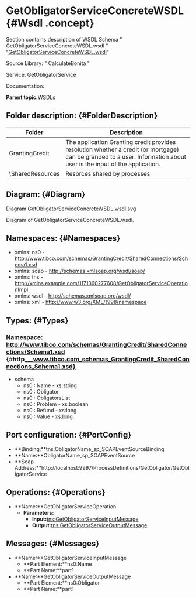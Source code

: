 # GetObligatorServiceConcreteWSDL {#Wsdl .concept}

Section contains description of WSDL Schema " GetObligatorServiceConcreteWSDL.wsdl " “[GetObligatorServiceConcreteWSDL.wsdl](GetObligatorServiceConcreteWSDL.wsdl)”

Source Library: " CalculateBonita "

Service: GetObligatorService

Documentation:

**Parent topic:**[WSDLs](../../../../../../modules/demo_Enterprise/dita/projects/GrantingCredit/common/wsdl.md)

## Folder description: {#FolderDescription}

|Folder|Description|
|------|-----------|
|GrantingCredit|The application Granting credit provides resolution whether a credit \(or mortgage\) can be granded to a user. Information about user is the input of the application.|
|\\SharedResources|Resorces shared by processes|

## Diagram: {#Diagram}

Diagram [GetObligatorServiceConcreteWSDL.wsdl.svg](GetObligatorServiceConcreteWSDL.wsdl.svg)

Diagram of GetObligatorServiceConcreteWSDL.wsdl.

## Namespaces: {#Namespaces}

-   xmlns: ns0 - http://www.tibco.com/schemas/GrantingCredit/SharedConnections/Schema1.xsd
-   xmlns: soap - http://schemas.xmlsoap.org/wsdl/soap/
-   xmlns: tns - http://xmlns.example.com/1171360277608/GetObligatorServiceOperationImpl
-   xmlns: wsdl - http://schemas.xmlsoap.org/wsdl/
-   xmlns: xml - http://www.w3.org/XML/1998/namespace

## Types: {#Types}

### Namespace: http://www.tibco.com/schemas/GrantingCredit/SharedConnections/Schema1.xsd {#http___www.tibco.com_schemas_GrantingCredit_SharedConnections_Schema1.xsd}

-   schema
    -   ns0 : Name - xs:string
    -   ns0 : Obligator
    -   ns0 : ObligatorsList
    -   ns0 : Problem - xs:boolean
    -   ns0 : Refund - xs:long
    -   ns0 : Value - xs:long

## Port configuration: {#PortConfig}

-   **Binding:**tns:ObligatorName\_sp\_SOAPEventSourceBinding
-   **Name:**ObligatorName\_sp\_SOAPEventSource
-   **Soap Address:**http://localhost:9997/ProcessDefinitions/GetObligator/GetObligatorService

## Operations: {#Operations}

-   **Name:**GetObligatorServiceOperation
    -   **Parameters:**
        -   **Input:**[tns:GetObligatorServiceInputMessage](#Messages)
        -   **Output:**[tns:GetObligatorServiceOutputMessage](#Messages)

## Messages: {#Messages}

-   **Name:**GetObligatorServiceInputMessage
    -   **Part Element:**ns0:Name
    -   **Part Name:**part1
-   **Name:**GetObligatorServiceOutputMessage
    -   **Part Element:**ns0:Obligator
    -   **Part Name:**part1

